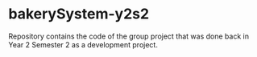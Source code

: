 # bakerySystem-y2s2
Repository contains the code of the group project that was done back in Year 2 Semester 2 as a development project.
